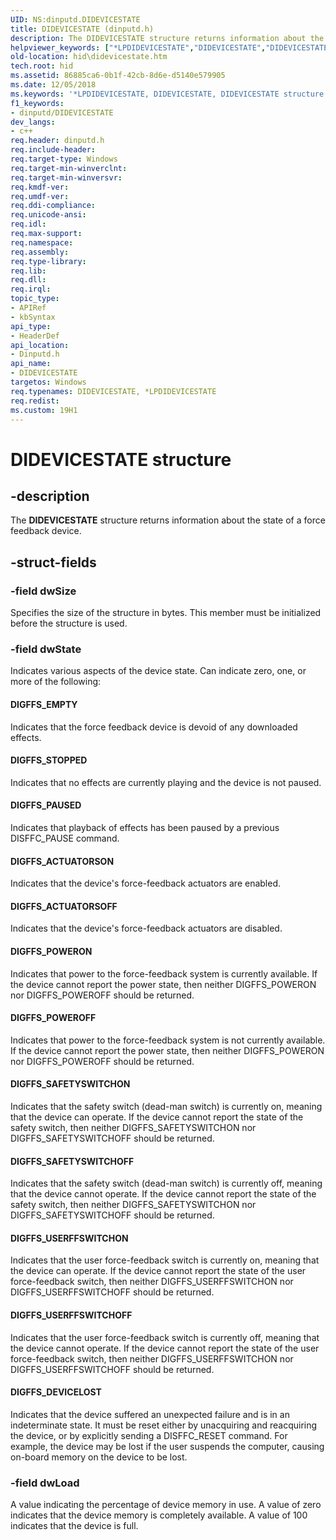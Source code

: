 ```yaml
---
UID: NS:dinputd.DIDEVICESTATE
title: DIDEVICESTATE (dinputd.h)
description: The DIDEVICESTATE structure returns information about the state of a force feedback device.
helpviewer_keywords: ["*LPDIDEVICESTATE","DIDEVICESTATE","DIDEVICESTATE structure [Human Input Devices]","di_ref_53204ab2-7d3d-4a59-8359-ef3fd114147d.xml","dinputd/DIDEVICESTATE","hid.didevicestate"]
old-location: hid\didevicestate.htm
tech.root: hid
ms.assetid: 86885ca6-0b1f-42cb-8d6e-d5140e579905
ms.date: 12/05/2018
ms.keywords: '*LPDIDEVICESTATE, DIDEVICESTATE, DIDEVICESTATE structure [Human Input Devices], di_ref_53204ab2-7d3d-4a59-8359-ef3fd114147d.xml, dinputd/DIDEVICESTATE, hid.didevicestate'
f1_keywords:
- dinputd/DIDEVICESTATE
dev_langs:
- c++
req.header: dinputd.h
req.include-header: 
req.target-type: Windows
req.target-min-winverclnt: 
req.target-min-winversvr: 
req.kmdf-ver: 
req.umdf-ver: 
req.ddi-compliance: 
req.unicode-ansi: 
req.idl: 
req.max-support: 
req.namespace: 
req.assembly: 
req.type-library: 
req.lib: 
req.dll: 
req.irql: 
topic_type:
- APIRef
- kbSyntax
api_type:
- HeaderDef
api_location:
- Dinputd.h
api_name:
- DIDEVICESTATE
targetos: Windows
req.typenames: DIDEVICESTATE, *LPDIDEVICESTATE
req.redist: 
ms.custom: 19H1
---
```


# DIDEVICESTATE structure


## -description


The <b>DIDEVICESTATE</b> structure returns information about the state of a force feedback device. 


## -struct-fields




### -field dwSize

Specifies the size of the structure in bytes. This member must be initialized before the structure is used. 


### -field dwState

Indicates various aspects of the device state. Can indicate zero, one, or more of the following: 





#### DIGFFS_EMPTY

Indicates that the force feedback device is devoid of any downloaded effects. 



#### DIGFFS_STOPPED

Indicates that no effects are currently playing and the device is not paused. 



#### DIGFFS_PAUSED

Indicates that playback of effects has been paused by a previous DISFFC_PAUSE command. 



#### DIGFFS_ACTUATORSON

Indicates that the device's force-feedback actuators are enabled. 



#### DIGFFS_ACTUATORSOFF

Indicates that the device's force-feedback actuators are disabled. 



#### DIGFFS_POWERON

Indicates that power to the force-feedback system is currently available. If the device cannot report the power state, then neither DIGFFS_POWERON nor DIGFFS_POWEROFF should be returned. 



#### DIGFFS_POWEROFF

Indicates that power to the force-feedback system is not currently available. If the device cannot report the power state, then neither DIGFFS_POWERON nor DIGFFS_POWEROFF should be returned. 



#### DIGFFS_SAFETYSWITCHON

Indicates that the safety switch (dead-man switch) is currently on, meaning that the device can operate. If the device cannot report the state of the safety switch, then neither DIGFFS_SAFETYSWITCHON nor DIGFFS_SAFETYSWITCHOFF should be returned. 



#### DIGFFS_SAFETYSWITCHOFF

Indicates that the safety switch (dead-man switch) is currently off, meaning that the device cannot operate. If the device cannot report the state of the safety switch, then neither DIGFFS_SAFETYSWITCHON nor DIGFFS_SAFETYSWITCHOFF should be returned. 



#### DIGFFS_USERFFSWITCHON

Indicates that the user force-feedback switch is currently on, meaning that the device can operate. If the device cannot report the state of the user force-feedback switch, then neither DIGFFS_USERFFSWITCHON nor DIGFFS_USERFFSWITCHOFF should be returned. 



#### DIGFFS_USERFFSWITCHOFF

Indicates that the user force-feedback switch is currently off, meaning that the device cannot operate. If the device cannot report the state of the user force-feedback switch, then neither DIGFFS_USERFFSWITCHON nor DIGFFS_USERFFSWITCHOFF should be returned. 



#### DIGFFS_DEVICELOST

Indicates that the device suffered an unexpected failure and is in an indeterminate state. It must be reset either by unacquiring and reacquiring the device, or by explicitly sending a DISFFC_RESET command. For example, the device may be lost if the user suspends the computer, causing on-board memory on the device to be lost. 


### -field dwLoad

A value indicating the percentage of device memory in use. A value  of zero indicates that the device memory is completely available. A value of 100 indicates that the device is full. 


